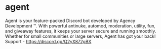 # agent
Agent is your feature-packed Discord bot developed by Agency Development ™. With powerful antinuke, automod, moderation, utility, fun, and giveaway features, it keeps your server secure and running smoothly. Whether for small communities or large servers, Agent has got your back! Support - https://discord.gg/Q2yX872gBX
